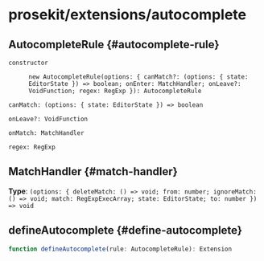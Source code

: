 # prosekit/extensions/autocomplete

## AutocompleteRule {#autocomplete-rule}

<dl>

<dt>

`constructor`

</dt>

<dd>

```
new AutocompleteRule(options: { canMatch?: (options: { state: EditorState }) => boolean; onEnter: MatchHandler; onLeave?: VoidFunction; regex: RegExp }): AutocompleteRule
```

</dd>

<dt>

`canMatch: (options: { state: EditorState }) => boolean`

</dt>

<dd>

</dd>

<dt>

`onLeave?: VoidFunction`

</dt>

<dd>

</dd>

<dt>

`onMatch: MatchHandler`

</dt>

<dd>

</dd>

<dt>

`regex: RegExp`

</dt>

<dd>

</dd>

</dl>

## MatchHandler {#match-handler}

**Type**: `(options: { deleteMatch: () => void; from: number; ignoreMatch: () => void; match: RegExpExecArray; state: EditorState; to: number }) => void`

## defineAutocomplete {#define-autocomplete}

```ts
function defineAutocomplete(rule: AutocompleteRule): Extension
```
